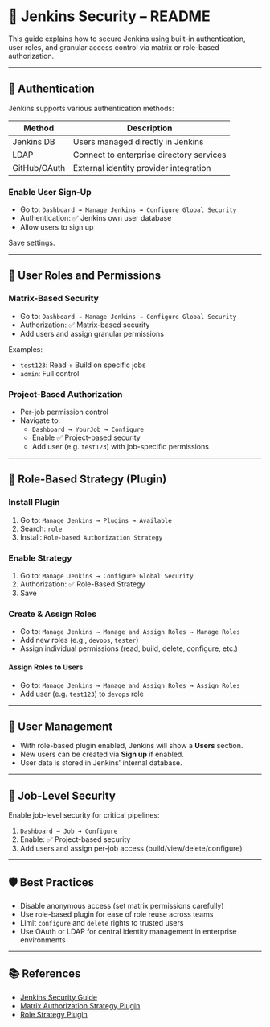 
# 🔐 Jenkins Security – README

This guide explains how to secure Jenkins using built-in authentication, user roles, and granular access control via matrix or role-based authorization.

---

## 🔑 Authentication

Jenkins supports various authentication methods:

| Method         | Description                              |
|----------------|------------------------------------------|
| Jenkins DB     | Users managed directly in Jenkins        |
| LDAP           | Connect to enterprise directory services |
| GitHub/OAuth   | External identity provider integration   |

### Enable User Sign-Up

- Go to: `Dashboard → Manage Jenkins → Configure Global Security`
- Authentication: ✅ Jenkins own user database
- Allow users to sign up

Save settings.

---

## 👥 User Roles and Permissions

### Matrix-Based Security

- Go to: `Dashboard → Manage Jenkins → Configure Global Security`
- Authorization: ✅ Matrix-based security
- Add users and assign granular permissions

Examples:
- `test123`: Read + Build on specific jobs
- `admin`: Full control

### Project-Based Authorization

- Per-job permission control
- Navigate to:
  - `Dashboard → YourJob → Configure`
  - Enable ✅ Project-based security
  - Add user (e.g. `test123`) with job-specific permissions

---

## 🧰 Role-Based Strategy (Plugin)

### Install Plugin

1. Go to: `Manage Jenkins → Plugins → Available`
2. Search: `role`
3. Install: `Role-based Authorization Strategy`

### Enable Strategy

1. Go to: `Manage Jenkins → Configure Global Security`
2. Authorization: ✅ Role-Based Strategy
3. Save

### Create & Assign Roles

- Go to: `Manage Jenkins → Manage and Assign Roles → Manage Roles`
- Add new roles (e.g., `devops`, `tester`)
- Assign individual permissions (read, build, delete, configure, etc.)

#### Assign Roles to Users

- Go to: `Manage Jenkins → Manage and Assign Roles → Assign Roles`
- Add user (e.g. `test123`) to `devops` role

---

## 👤 User Management

- With role-based plugin enabled, Jenkins will show a **Users** section.
- New users can be created via **Sign up** if enabled.
- User data is stored in Jenkins' internal database.

---

## 🔐 Job-Level Security

Enable job-level security for critical pipelines:

1. `Dashboard → Job → Configure`
2. Enable: ✅ Project-based security
3. Add users and assign per-job access (build/view/delete/configure)

---

## 🛡️ Best Practices

- Disable anonymous access (set matrix permissions carefully)
- Use role-based plugin for ease of role reuse across teams
- Limit `configure` and `delete` rights to trusted users
- Use OAuth or LDAP for central identity management in enterprise environments

---

## 📚 References

- [Jenkins Security Guide](https://www.jenkins.io/doc/book/security/)
- [Matrix Authorization Strategy Plugin](https://plugins.jenkins.io/matrix-auth/)
- [Role Strategy Plugin](https://plugins.jenkins.io/role-strategy/)
